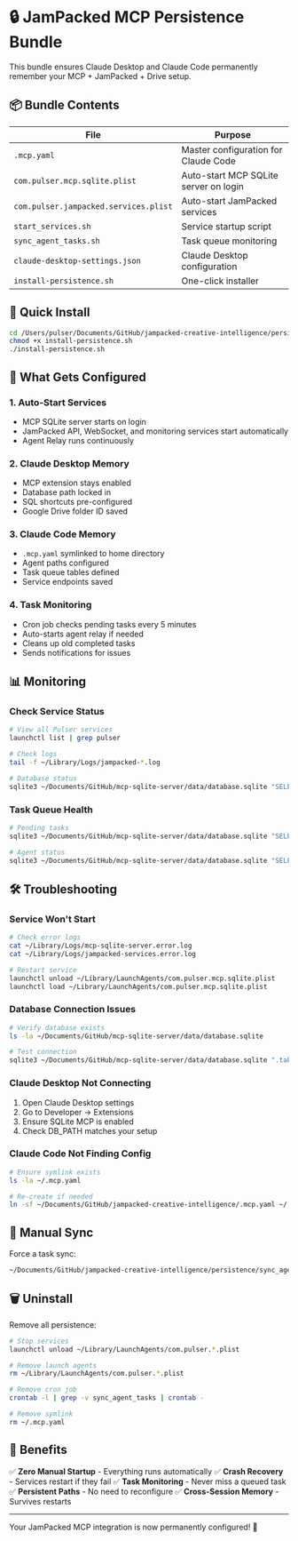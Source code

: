 # 🔒 JamPacked MCP Persistence Bundle

This bundle ensures Claude Desktop and Claude Code permanently remember your MCP + JamPacked + Drive setup.

## 📦 Bundle Contents

| File | Purpose |
|------|---------|
| `.mcp.yaml` | Master configuration for Claude Code |
| `com.pulser.mcp.sqlite.plist` | Auto-start MCP SQLite server on login |
| `com.pulser.jampacked.services.plist` | Auto-start JamPacked services |
| `start_services.sh` | Service startup script |
| `sync_agent_tasks.sh` | Task queue monitoring |
| `claude-desktop-settings.json` | Claude Desktop configuration |
| `install-persistence.sh` | One-click installer |

## 🚀 Quick Install

```bash
cd /Users/pulser/Documents/GitHub/jampacked-creative-intelligence/persistence
chmod +x install-persistence.sh
./install-persistence.sh
```

## 🔧 What Gets Configured

### 1. **Auto-Start Services**
- MCP SQLite server starts on login
- JamPacked API, WebSocket, and monitoring services start automatically
- Agent Relay runs continuously

### 2. **Claude Desktop Memory**
- MCP extension stays enabled
- Database path locked in
- SQL shortcuts pre-configured
- Google Drive folder ID saved

### 3. **Claude Code Memory**
- `.mcp.yaml` symlinked to home directory
- Agent paths configured
- Task queue tables defined
- Service endpoints saved

### 4. **Task Monitoring**
- Cron job checks pending tasks every 5 minutes
- Auto-starts agent relay if needed
- Cleans up old completed tasks
- Sends notifications for issues

## 📊 Monitoring

### Check Service Status
```bash
# View all Pulser services
launchctl list | grep pulser

# Check logs
tail -f ~/Library/Logs/jampacked-*.log

# Database status
sqlite3 ~/Documents/GitHub/mcp-sqlite-server/data/database.sqlite "SELECT * FROM task_statistics;"
```

### Task Queue Health
```bash
# Pending tasks
sqlite3 ~/Documents/GitHub/mcp-sqlite-server/data/database.sqlite "SELECT * FROM active_tasks;"

# Agent status
sqlite3 ~/Documents/GitHub/mcp-sqlite-server/data/database.sqlite "SELECT * FROM agent_registry;"
```

## 🛠 Troubleshooting

### Service Won't Start
```bash
# Check error logs
cat ~/Library/Logs/mcp-sqlite-server.error.log
cat ~/Library/Logs/jampacked-services.error.log

# Restart service
launchctl unload ~/Library/LaunchAgents/com.pulser.mcp.sqlite.plist
launchctl load ~/Library/LaunchAgents/com.pulser.mcp.sqlite.plist
```

### Database Connection Issues
```bash
# Verify database exists
ls -la ~/Documents/GitHub/mcp-sqlite-server/data/database.sqlite

# Test connection
sqlite3 ~/Documents/GitHub/mcp-sqlite-server/data/database.sqlite ".tables"
```

### Claude Desktop Not Connecting
1. Open Claude Desktop settings
2. Go to Developer → Extensions
3. Ensure SQLite MCP is enabled
4. Check DB_PATH matches your setup

### Claude Code Not Finding Config
```bash
# Ensure symlink exists
ls -la ~/.mcp.yaml

# Re-create if needed
ln -sf ~/Documents/GitHub/jampacked-creative-intelligence/.mcp.yaml ~/.mcp.yaml
```

## 🔄 Manual Sync

Force a task sync:
```bash
~/Documents/GitHub/jampacked-creative-intelligence/persistence/sync_agent_tasks.sh
```

## 🗑 Uninstall

Remove all persistence:
```bash
# Stop services
launchctl unload ~/Library/LaunchAgents/com.pulser.*.plist

# Remove launch agents
rm ~/Library/LaunchAgents/com.pulser.*.plist

# Remove cron job
crontab -l | grep -v sync_agent_tasks | crontab -

# Remove symlink
rm ~/.mcp.yaml
```

## 🎯 Benefits

✅ **Zero Manual Startup** - Everything runs automatically
✅ **Crash Recovery** - Services restart if they fail
✅ **Task Monitoring** - Never miss a queued task
✅ **Persistent Paths** - No need to reconfigure
✅ **Cross-Session Memory** - Survives restarts

---

Your JamPacked MCP integration is now permanently configured! 🚀
